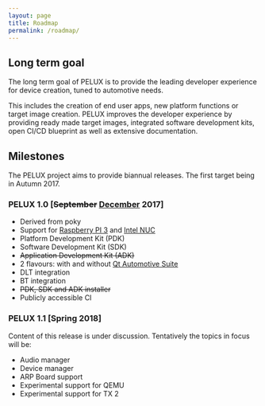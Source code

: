 ```yaml
---
layout: page
title: Roadmap
permalink: /roadmap/
---
```


## Long term goal

The long term goal of PELUX is to provide the leading developer experience for
device creation, tuned to automotive needs.

This includes the creation of end user apps, new platform functions or target
image creation. PELUX improves the developer experience by providing ready made
target images, integrated software development kits, open CI/CD blueprint as
well as extensive documentation.

## Milestones

The PELUX project aims to provide biannual releases. The first target being in Autumn 2017.

### PELUX 1.0 [<del>September</del> <ins>December</ins> 2017]
 - Derived from poky
 - Support for [Raspberry PI 3](https://www.raspberrypi.org/products/raspberry-pi-3-model-b/) and [Intel NUC](https://www.intel.com/content/www/us/en/products/boards-kits/nuc.html)
 - Platform Development Kit (PDK)
 - Software Development Kit (SDK)
 - <del>Application Development Kit (ADK)</del>
 - 2 flavours: with and without [Qt Automotive Suite](https://www1.qt.io/qt-automotive-suite/)
 - DLT integration
 - BT integration
 - <del>PDK, SDK and ADK installer</del>
 - Publicly accessible CI

### PELUX 1.1 [Spring 2018]
Content of this release is under discussion. Tentatively the topics in focus will be:
- Audio manager
- Device manager
- ARP Board support
- Experimental support for QEMU
- Experimental support for TX 2
